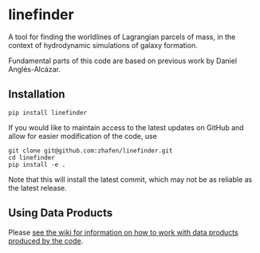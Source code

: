 # linefinder
A tool for finding the worldlines of Lagrangian parcels of mass, in the context of hydrodynamic simulations of galaxy formation.

Fundamental parts of this code are based on previous work by Daniel Anglés-Alcázar.

## Installation

`pip install linefinder`

If you would like to maintain access to the latest updates on GitHub and allow for easier modification of the code, use
```
git clone git@github.com:zhafen/linefinder.git
cd linefinder
pip install -e .
```

Note that this will install the latest commit, which may not be as reliable as the latest release.

## Using Data Products

Please [see the wiki for information on how to work with data products produced by the code](https://github.com/zhafen/linefinder/wiki).
